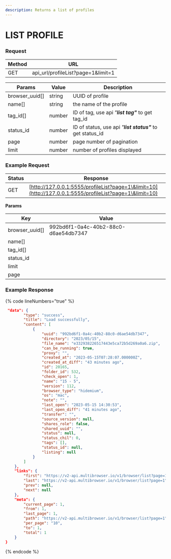 ```yaml
---
description: Returns a list of profiles
---
```


# LIST PROFILE

### Request

| Method | URL                                  |
| ------ | ------------------------------------ |
| GET    | api\_url/profileList?page=1\&limit=1 |

| Params           | Value  | Description                                                 |
| ---------------- | ------ | ----------------------------------------------------------- |
| browser\_uuid\[] | string | UUID of profile                                             |
| name\[]          | string | the name of the profile                                     |
| tag\_id\[]       | number | ID of tag, use api _"**list tag"**_ to get tag\_id          |
| status\_id       | number | ID of status, use api _"**list status"**_ to get status\_id |
| page             | number | page number of pagination                                   |
| limit            | number | number of profiles displayed                                |

### **Example Request**

| Status | Response                                                                                                 |
| ------ | -------------------------------------------------------------------------------------------------------- |
| GET    | [http://127.0.0.1:5555/profileList?page=1\&limit=10](http://127.0.0.1:5555/profileList?page=1\&limit=10) |

&#x20;  **Params**

| Key              | Value                                |
| ---------------- | ------------------------------------ |
| browser\_uuid\[] | 992bd6f1-0a4c-40b2-88c0-d6ae54db7347 |
| name\[]          |                                      |
| tag\_id\[]       |                                      |
| status\_id       |                                      |
| limit            |                                      |
| page             |                                      |

### **Example Response**

{% code lineNumbers="true" %}
```json
 "data": {
        "type": "success",
        "title": "Load successfully",
        "content": [
            {
                "uuid": "992bd6f1-0a4c-40b2-88c0-d6ae54db7347",
                "directory": "2023/05/15",
                "file_name": "e332938226517443e5ca72b5d269a0a6.zip",
                "can_be_running": true,
                "proxy": "",
                "created_at": "2023-05-15T07:28:07.000000Z",
                "created_at_diff": "43 minutes ago",
                "id": 20165,
                "folder_id": 532,
                "check_open": 1,
                "name": "15 - 5",
                "version": 112,
                "browser_type": "hidemium",
                "os": "mac",
                "note": "",
                "last_open": "2023-05-15 14:30:53",
                "last_open_diff": "41 minutes ago",
                "transfer": "",
                "source_version": null,
                "shares_role": false,
                "shared_uuid": "",
                "status": null,
                "status_chil": 0,
                "tags": [],
                "status_id": null,
                "listing": null
            }
        ]
    },
    "links": {
        "first": "https://v2-api.multibrowser.io/v1/browser/list?page=1",
        "last": "https://v2-api.multibrowser.io/v1/browser/list?page=1",
        "prev": null,
        "next": null
    },
    "meta": {
        "current_page": 1,
        "from": 1,
        "last_page": 1,
        "path": "https://v2-api.multibrowser.io/v1/browser/list?page=1",
        "per_page": "10",
        "to": 1,
        "total": 1
    }
}
```
{% endcode %}
